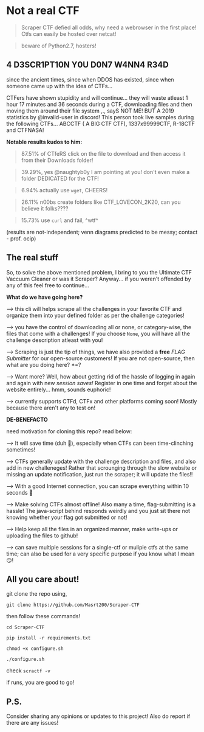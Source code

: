 # Not a real CTF

>Scraper CTF defied all odds, why need a webrowser in the first place! Ctfs can easily be hosted over netcat! 

>beware of Python2.7, hosters!

## 4 D3SCR1PT10N Y0U D0N7 W4NN4 R34D

since the ancient times, since when DDOS has existed, since when someone came up with the idea of CTFs...

CTFers have shown stupidity and will continue... they will waste atleast 1 hour 17 minutes and 36 seconds during a CTF, downloading files and then moving them around their file system ,., sayS NOT ME! BUT A 2019 statistics by @invalid-user in discord! This person took live samples during the following CTFs... ABCCTF ( A BIG CTF CTF), 1337x99999CTF, R-18CTF and CTFNASA! 

**Notable results kudos to him:**
> 87.51% of CTfeRS click on the file to download and then access it from their Downloads folder!

> 39.29%, yes @naughtyb0y I am pointing at you! don't even make a folder DEDICATED for the CTF!

> 6.94% actually use `wget`, CHEERS!

> 26.11% n00bs create folders like CTF_LOVECON_2K20, can you believe it folks????

> 15.73% use `curl` and fail, ^wtf^

(results are not-independent; venn diagrams predicted to be messy; contact - prof. ocip)

## The real stuff 

So, to solve the above mentioned problem, I bring to you the Ultimate CTF Vaccuum Cleaner or was it Scraper? Anyway... if you weren't offended by any of this feel free to continue...

**What do we have going here?**

*-->* this cli will helps scrape all the challenges in your favorite CTF and organize them into your defined folder as per the challenge categories!

*-->* you have the control of downloading all or none, or category-wise, the files that come with a challenges! If you choose `None`, you will have all the challenge description atleast with you!

*-->* Scraping is just the tip of things, we have also provided a **free** *FLAG Submitter* for our open-source customers! If you are not open-source, then what are you doing here? \*=?

*-->* Want more? Well, how about getting rid of the hassle of logging in again and again with new *session saves!* Register in one time and forget about the website entirely... hmm, sounds euphoric!

*-->* currently supports CTFd, CTFx and other platforms coming soon! Mostly because there aren't any to test on!

**DE-BENEFACTO**

need motivation for cloning this repo? read below:

*-->* It will save time (duh 🥴), especially when CTFs can been time-clinching sometimes!

*-->* CTFs generally update with the challenge description and files, and also add in new challeneges! Rather that scrounging through the slow website or missing an update notification, just run the scraper; it will update the files!!

*-->* With a good Internet connection, you can scrape everything within 10 seconds 🤯

*-->* Make solving CTFs almost offline! Also many a time, flag-submitting is a hassle! The java-script behind responds weirdly and you just sit there not knowing whether your flag got submitted or not!

*-->* Help keep all the files in an organized manner, make write-ups or uploading the files to github!

*-->* can save multiple sessions for a single-ctf or muliple ctfs at the same time; can also be used for a very specific purpose if you know what I mean 😏!


## All you care about!

git clone the repo using,

`git clone https://github.com/Masrt200/Scraper-CTF`

then follow these commands!

`cd Scraper-CTF`

`pip install -r requirements.txt`

`chmod +x configure.sh`

`./configure.sh`

check `scractf -v`

if runs, you are good to go!


## P.S.

Consider sharing any opinions or updates to this project! Also do report if there are any issues!